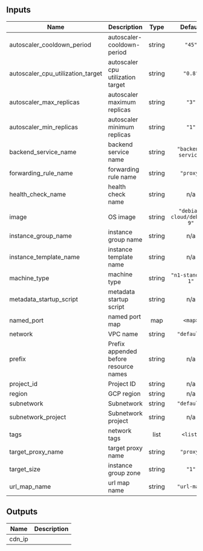 ## Inputs

| Name | Description | Type | Default | Required |
|------|-------------|:----:|:-----:|:-----:|
| autoscaler\_cooldown\_period | autoscaler-cooldown-period | string | `"45"` | no |
| autoscaler\_cpu\_utilization\_target | autoscaler cpu utilization target | string | `"0.8"` | no |
| autoscaler\_max\_replicas | autoscaler maximum replicas | string | `"3"` | no |
| autoscaler\_min\_replicas | autoscaler minimum replicas | string | `"1"` | no |
| backend\_service\_name | backend service name | string | `"backend-service"` | no |
| forwarding\_rule\_name | forwarding rule name | string | `"proxy"` | no |
| health\_check\_name | health check name | string | n/a | yes |
| image | OS image | string | `"debian-cloud/debian-9"` | no |
| instance\_group\_name | instance group name | string | n/a | yes |
| instance\_template\_name | instance template name | string | n/a | yes |
| machine\_type | machine type | string | `"n1-standard-1"` | no |
| metadata\_startup\_script | metadata startup script | string | n/a | yes |
| named\_port | named port map | map | `<map>` | no |
| network | VPC name | string | `"default"` | no |
| prefix | Prefix appended before resource names | string | n/a | yes |
| project\_id | Project ID | string | n/a | yes |
| region | GCP region | string | n/a | yes |
| subnetwork | Subnetwork | string | `"default"` | no |
| subnetwork\_project | Subnetwork project | string | n/a | no |
| tags | network tags | list | `<list>` | no |
| target\_proxy\_name | target proxy name | string | `"proxy"` | no |
| target\_size | instance group zone | string | `"1"` | no |
| url\_map\_name | url map name | string | `"url-map"` | no |

## Outputs

| Name | Description |
|------|-------------|
| cdn\_ip |  |
